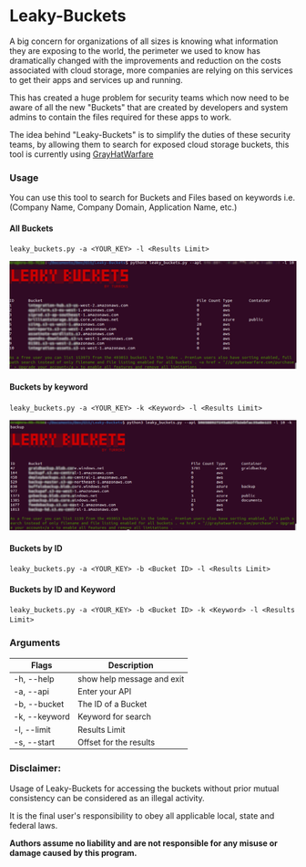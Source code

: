 # Leaky-Buckets

A big concern for organizations of all sizes is knowing what information they are exposing to the world, the perimeter we used to know has dramatically changed with the improvements and reduction on the costs associated with cloud storage, more companies are relying on this services to get their apps and services up and running.

This has created a huge problem for security teams which now need to be aware of all the new "Buckets" that are created by developers and system admins to contain the files required for these apps to work.

The idea behind "Leaky-Buckets" is to simplify the duties of these security teams, by allowing them to search for exposed cloud storage buckets, this tool is currently using [GrayHatWarfare](https://grayhatwarfare.com/)

### Usage

You can use this tool to search for Buckets and Files based on keywords i.e. (Company Name, Company Domain, Application Name, etc.)

#### All Buckets
`leaky_buckets.py -a <YOUR_KEY> -l <Results Limit>`

![Example1](https://github.com/TURROKS/Leaky-Buckets/blob/main/misc/image1.png)

#### Buckets by keyword
`leaky_buckets.py -a <YOUR_KEY> -k <Keyword> -l <Results Limit>`

![Example2](https://github.com/TURROKS/Leaky-Buckets/blob/main/misc/image2.png)

#### Buckets by ID
`leaky_buckets.py -a <YOUR_KEY> -b <Bucket ID> -l <Results Limit>`
#### Buckets by ID and Keyword
`leaky_buckets.py -a <YOUR_KEY> -b <Bucket ID> -k <Keyword> -l <Results Limit>`

### Arguments

| Flags         | Description                |
|---------------|----------------------------|
| -h,  --help   | show help message and exit |
| -a, --api     | Enter your API             |
| -b, --bucket  | The ID of a Bucket         |
| -k, --keyword | Keyword for search         |
| -l, --limit   | Results Limit              |
| -s, --start   | Offset for the results     |

### Disclaimer:

Usage of Leaky-Buckets for accessing the buckets without prior mutual consistency can be considered as an illegal 
activity. 

It is the final user's responsibility to obey all applicable local, state and federal laws. 

**Authors assume no liability and are not responsible for any misuse or damage caused by this program.**
